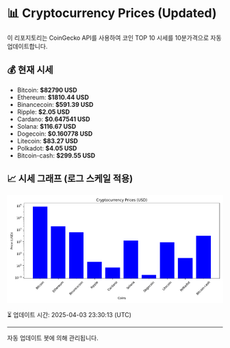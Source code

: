 
# 📊 Cryptocurrency Prices (Updated)

이 리포지토리는 CoinGecko API를 사용하여 코인 TOP 10 시세를 10분가격으로 자동 업데이트합니다.

## 💰 현재 시세
- Bitcoin: **$82790 USD**
- Ethereum: **$1810.44 USD**
- Binancecoin: **$591.39 USD**
- Ripple: **$2.05 USD**
- Cardano: **$0.647541 USD**
- Solana: **$116.67 USD**
- Dogecoin: **$0.160778 USD**
- Litecoin: **$83.27 USD**
- Polkadot: **$4.05 USD**
- Bitcoin-cash: **$299.55 USD**

## 📈 시세 그래프 (로그 스케일 적용)
![Crypto Prices](crypto_prices.png)

⏳ 업데이트 시간: 2025-04-03 23:30:13 (UTC)

---
자동 업데이트 봇에 의해 관리됩니다.
